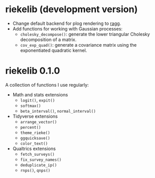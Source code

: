 # riekelib (development version)

* Change default backend for plog rendering to [ragg](https://ragg.r-lib.org/). 
* Add functions for working with Gaussian processes:
  * `cholesky_decompose()`: generate the lower triangular Cholesky decomposition of a matrix.
  * `cov_exp_quad()`: generate a covariance matrix using the exponentiated quadratic kernel. 

# riekelib 0.1.0

A collection of functions I use regularly:

* Math and stats extensions
  * `logit()`, `expit()`
  * `softmax()`
  * `beta_interval()`, `normal_interval()`
* Tidyverse extensions
  * `arrange_vector()`
  * `percent()`
  * `theme_rieke()`
  * `ggquicksave()`
  * `color_text()`
* Qualtrics extensions
  * `fetch_surveys()`
  * `fix_survey_names()`
  * `deduplicate_ip()`
  * `rnps()`, `qnps()`
